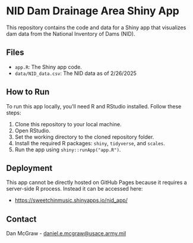 # NID Dam Drainage Area Shiny App

This repository contains the code and data for a Shiny app that visualizes dam data from the National Inventory of Dams (NID).

## Files

* `app.R`: The Shiny app code.
* `data/NID_data.csv`: The NID data as of 2/26/2025

## How to Run

To run this app locally, you'll need R and RStudio installed. Follow these steps:

1.  Clone this repository to your local machine.
2.  Open RStudio.
3.  Set the working directory to the cloned repository folder.
4.  Install the required R packages: `shiny`, `tidyverse`, and `scales`.
5.  Run the app using `shiny::runApp("app.R")`.

## Deployment

This app cannot be directly hosted on GitHub Pages because it requires a server-side R process. Instead it can be accessed here:
* https://sweetchinmusic.shinyapps.io/nid_app/

## Contact
Dan McGraw - daniel.e.mcgraw@usace.army.mil
